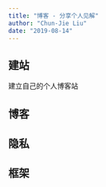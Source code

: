 ```yaml
---
title: "博客 - 分享个人见解"
author: "Chun-Jie Liu"
date: "2019-08-14"
---
```


## 建站

建立自己的个人博客站

## 博客

## 隐私

## 框架
